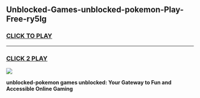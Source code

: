 
## Unblocked-Games-unblocked-pokemon-Play-Free-ry5lg
<h3>
<a href="https://premium76.site?title=unblocked-pokemon&ref=18A1">CLICK TO PLAY</a></h3>
<hr>

<h3>
<a href="https://premium76.site?title=unblocked-pokemon&ref=18A1">CLICK 2 PLAY</a>
  
</h3>

<a href="https://premium76.site?title=unblocked-pokemon&ref=18A1"><img src="https://clearcache.store/games.png"></a>


**unblocked-pokemon games unblocked: Your Gateway to Fun and Accessible Online Gaming**
